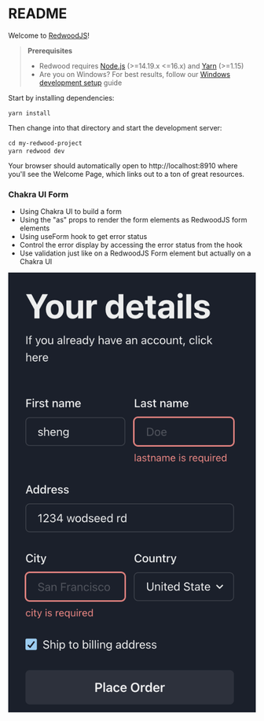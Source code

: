 # README

Welcome to [RedwoodJS](https://redwoodjs.com)!

> **Prerequisites**
>
> - Redwood requires [Node.js](https://nodejs.org/en/) (>=14.19.x <=16.x) and [Yarn](https://yarnpkg.com/) (>=1.15)
> - Are you on Windows? For best results, follow our [Windows development setup](https://redwoodjs.com/docs/how-to/windows-development-setup) guide

Start by installing dependencies:

```
yarn install
```

Then change into that directory and start the development server:

```
cd my-redwood-project
yarn redwood dev
```

Your browser should automatically open to http://localhost:8910 where you'll see the Welcome Page, which links out to a ton of great resources.

### Chakra UI Form

- Using Chakra UI to build a form
- Using the "as" props to render the form elements as RedwoodJS form elements
- Using useForm hook to get error status
- Control the error display by accessing the error status from the hook
- Use validation just like on a RedwoodJS Form element but actually on a Chakra UI

![Showcase](https://github.com/shengr1225/ChakraRWForm/blob/main/web/public/screenshot1.png?raw=true)
